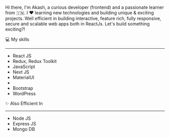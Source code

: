 Hi there, I'm Akash, a curious developer (frontend) and a passionate learner from 🇮🇳. I ❤️ learning new technologies and building unique & exciting projects. Well efficient in building interactive, feature rich, fully responsive, secure and scalable web apps both in ReactJs. Let's build something exciting?!

💻 My skills
<hr />
<ul>
<li>React JS</li>
 <li>Redux, Redux Toolkit</li>
 <li>JavaScript</li>
 <li>Next JS</li>
 <li>MaterialUI<li>
 <li>Bootstrap</li>
 <li>WordPress</li>
</ul>

✨ Also Efficient In
<hr />
<ul>
<li>Node JS</li>
 <li>Express JS</li>
  <li>Mongo DB</li>
</ul>


